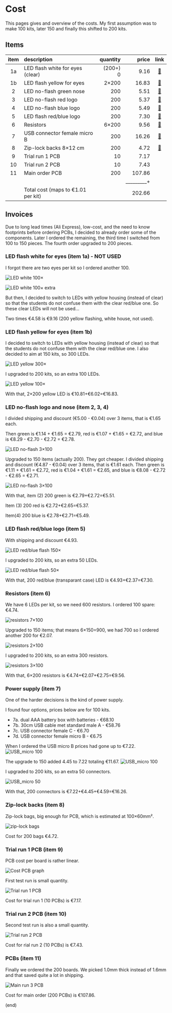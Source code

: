 # Cost

This pages gives and overview of the costs.
My first assumption was to make 100 kits, later 150 and finally this shifted to 200 kits.


## Items

|item| description                          | quantity |    price |                                                      link |
|:--:|:-------------------------------------|---------:|---------:|:---------------------------------------------------------:|
|  1a| LED flash white for eyes (clear)     | (200+) 0 |     9.16 |[🔗](https://www.aliexpress.com/item/1005003630965480.html)|
|  1b| LED flash yellow for eyes            |    2×200 |    16.83 |[🔗](https://www.aliexpress.com/item/1005003630965480.html)|
|  2 | LED no-flash green nose              |      200 |     5.51 |[🔗](https://www.aliexpress.com/item/1005005071977501.html)|
|  3 | LED no-flash red logo                |      200 |     5.37 |[🔗](https://www.aliexpress.com/item/1005005071977501.html)|
|  4 | LED no-flash blue logo               |      200 |     5.49 |[🔗](https://www.aliexpress.com/item/1005005071977501.html)|
|  5 | LED flash red/blue logo              |      200 |     7.30 |[🔗](https://www.aliexpress.com/item/1005003797732300.html)|
|  6 | Resistors                            |    6×200 |     9.56 |[🔗](https://www.aliexpress.com/item/1005002091320103.html)|
|  7 | USB connector female micro B         |      200 |    16.26 |[🔗](https://www.aliexpress.com/item/1005003803598713.html)|
|  8 | Zip-lock backs 8×12 cm               |      200 |     4.72 |[🔗](https://www.aliexpress.com/item/1005005297741601.html)|
|  9 | Trial run 1 PCB                      |       10 |     7.17 |                                                           |
| 10 | Trial run 2 PCB                      |       10 |     7.43 |                                                           |
| 11 | Main order PCB                       |      200 |   107.86 |                                                           |
|    |                                      |          |_________+|                                                           |
|    | Total cost (maps to €1.01 per kit)   |          |   202.66 |                                                           |



## Invoices

Due to long lead times (Ali Express), low-cost, and the need to know footprints
before ordering PCBs, I decided to already order some of the components.
Later I ordered the remaining, the third time I switched from 100 to 150 pieces.
The fourth order upgraded to 200 pieces.





### LED flash white for eyes (item 1a) - NOT USED

I forgot there are two eyes per kit so I ordered another 100.

![LED white 100×](cost-led-white-100.png)

![LED white 100× extra](cost-led-white-100extra.png)

But then, I decided to switch to LEDs with yellow housing (instead of clear) 
so that the students do not confuse them with the clear red/blue one.
So these clear LEDs will not be used...

Two times €4.58 is €9.16 (200 yellow flashing, white house, not used).




### LED flash yellow for eyes (item 1b)

I decided to switch to LEDs with yellow housing (instead of clear) so that the students do not confuse them with the clear red/blue one.
I also decided to aim at 150 kits, so 300 LEDs.

![LED yellow 300×](cost2-led-yellow-300.png)

I upgraded to 200 kits, so an extra 100 LEDs.

![LED yellow 100×](cost4-led-yellow-100.png)

With that, 2×200 yellow LED is €10.81+€6.02=€16.83.





### LED no-flash logo and nose (item 2, 3, 4)

I divided shipping and discount (€5.00 - €0.04) over 3 items, that is €1.65 each.

Then green is €1.14 + €1.65 = €2.79, red is €1.07 + €1.65 = €2.72, 
and blue is €8.29 - €2.70 - €2.72 = €2.78.

![LED no-flash 3×100](cost-led-red-100-blue-100-green-100.png)



Upgraded to 150 items (actually 200). They got cheaper.
I divided shipping and discount (€4.87 - €0.04) over 3 items, that is €1.61 each.
Then green is €1.11 + €1.61 = €2.72, red is €1.04 + €1.61 = €2.65, 
and blue is €8.08 - €2.72 - €2.65 = €2.71.


![LED no-flash 3×100](cost3-led-red-100-blue-100-green-100.png)


With that, item (2) 200 green is €2.79+€2.72=€5.51.

Item (3) 200 red is €2.72+€2.65=€5.37.

Item(4) 200 blue is €2.78+€2.71=€5.49.




### LED flash red/blue logo (item 5)

With shipping and discount €4.93.

![LED red/blue flash 150×](cost-led-redblue-150.png)

I upgraded to 200 kits, so an extra 50 LEDs.

![LED red/blue flash 50×](cost4-led-redblue-50.png)

With that, 200 red/blue (transparant case) LED is €4.93+€2.37=€7.30.





### Resistors (item 6)

We have 6 LEDs per kit, so we need 600 resistors. I ordered 100 spare: €4.74.

![resistors 7×100](cost-R220-700.png)


Upgraded to 150 items; that means 6×150=900, we had 700 so I ordered another 200 for €2.07.

![resistors 2×100](cost3-R220-200.png)


I upgraded to 200 kits, so an extra 300 resistors.

![resistors 3×100](cost4-R220-300.png)

With that, 6×200 resistors is €4.74+€2.07+€2.75=€9.56.




### Power supply (item 7)

One of the harder decisions is the kind of power supply.

I found four options, prices below are for 100 kits.

 - 7a. dual AAA battery box with batteries - €68.10
 - 7b. 30cm USB cable met standard male A - €58.76
 - 7c. USB connector female C - €6.70
 - 7d. USB connector female micro B  - €6.75

When I ordered the USB micro B prices had gone up to €7.22.
![USB_micro 100](cost2-usbmicro-100.png)


The upgrade to 150 added 4.45 to 7.22 totaling €11.67.
![USB_micro 100](cost3-usbmicro-50.png)


I upgraded to 200 kits, so an extra 50 connectors.

![USB_micro 50](cost4-usbmicro-50.png)

With that, 200 connectors is €7.22+€4.45+€4.59=€16.26.





### Zip-lock backs (item 8)

Zip-lock bags, big enough for PCB, which is estimated at 100×60mm². 

![zip-lock bags](cost2-ziplock-200.png)


Cost for 200 bags €4.72.




### Trial run 1 PCB (item 9)

PCB cost per board is rather linear.

![Cost PCB graph](cost-pcb-graph.png)

First test run is small quantity.

![Trial run 1 PCB](../order1/invoice.png)


Cost for trial run 1 (10 PCBs) is €7.17.




### Trial run 2 PCB (item 10)

Second test run is also a small quantity.

![Trial run 2 PCB](../order2/invoice.png)

Cost for rial run 2 (10 PCBs) is €7.43.




### PCBs (item 11)

Finally we ordered the 200 boards.
We picked 1.0mm thick instead of 1.6mm and that saved quite a lot in shipping.

![Main run 3 PCB](../order3/invoice.png)

Cost for main order (200 PCBs) is €107.86.


(end)
 
